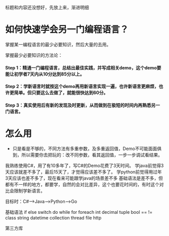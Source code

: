标题和内容还没想好，先放上来，渐进明细

# 如何快速学会另一门编程语言？
掌握某一编程语言的最少必要知识，然后大量的去用。

掌握最少必要知识的方法论：
#### Step 1：精通一门编程语言，总结出最佳实践，并写成相关demo，这个demo要能让初学者7天内从10分达到85分以上。
#### Step 2：学新语言时就按这个demo再用新语言实现一遍，也许新语言更麻烦，也许更简单。但只要这么去做了，就能很快达到60分。
#### Step 3：真实使用后有新的发现及时更新，从而做到在极短的时间内再熟悉另一门语言。

# 怎么用
- 只是看是不够的，不同方法有多重参数，及多重返回值，Demo不可能面面俱到，所以需要你去把玩的：改不同参数，看其返回值，一步一步调试看结果。

我熟练使用C#，用了有10多年了，写C#的Demo花费了3天时间。
学java前觉得3天应该就差不多了，最后15天了，才觉得应该差不多了。
学python前觉得用过年3天应该也差不多了，现在看来可能跟学java的场景差不多
基础语法是差不多，但都有不一样的地方，都要学，自然的会对比差异，这个也要花时间的，有时这个对比会限制学新语言。


目标时：C#-->Java-->Python-->Go

基础语法
if else switch do while for foreach int decimal tuple bool  ==    != 
class
string
datetime
collection
thread
file
http

第三方库
